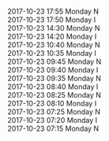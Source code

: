 2017-10-23 17:55 Monday  N  
2017-10-23 17:50 Monday  I  
2017-10-23 14:30 Monday  N  
2017-10-23 14:20 Monday  I  
2017-10-23 10:40 Monday  N  
2017-10-23 10:35 Monday  I  
2017-10-23 09:45 Monday  N  
2017-10-23 09:40 Monday  I  
2017-10-23 09:35 Monday  N  
2017-10-23 08:40 Monday  I  
2017-10-23 08:25 Monday  N  
2017-10-23 08:10 Monday  I  
2017-10-23 07:25 Monday  N  
2017-10-23 07:20 Monday  I  
2017-10-23 07:15 Monday  N  

